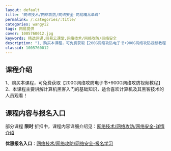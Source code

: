 ```yaml
---
layout: default
title: '网络技术/网络攻防/网络安全-网易精品单课'
permalink: /:categories/:title/
categories: wangyi2
tags: 网易提供
cover: 1005760012.jpg
keywords: 精选网课,网易云课堂,网络技术/网络攻防/网络安全
description: "1、购买本课程，可免费获取【200G网络攻防电子书+900G网络攻防视频教程】2、本课程主要讲解计算机黑客入门的基础知识，适合喜欢计算机及其黑客技术的人员观看！网络技术/网络攻防/网络安全"
classid: 1005760012
---
```


## 课程介绍

1、购买本课程，可免费获取【200G网络攻防电子书+900G网络攻防视频教程】
2、本课程主要讲解计算机黑客入门的基础知识，适合喜欢计算机及其黑客技术的人员观看！

## 课程内容与报名入口

部分课程 **限时** 折扣中，课程内容详细介绍见：[网络技术/网络攻防/网络安全-详情介绍](https://study.163.com/course/introduction/1005760012.htm?share=1&shareId=1025206652&utm_campaign=share&utm_medium=iphoneShare&utm_source=&utm_u=1025206652)

**优惠报名入口**：[网络技术/网络攻防/网络安全-报名学习](https://study.163.com/course/introduction/1005760012.htm?share=1&shareId=1025206652&utm_campaign=share&utm_medium=iphoneShare&utm_source=&utm_u=1025206652)

